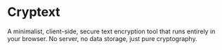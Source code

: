 # Cryptext
A minimalist, client-side, secure text encryption tool that runs entirely in your browser. No server, no data storage, just pure cryptography.
